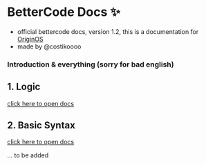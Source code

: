 # **BetterCode Docs** ✨
- official bettercode docs, version 1.2, this is a documentation for [OriginOS](https://github.com/Mistium/Origin-OS)
- made by @costikoooo

### Introduction & everything (sorry for bad english)

## 1. Logic

[click here to open docs](https://github.com/koo1140/BetterCode-Docs/blob/main/logic.md)

## 2. Basic Syntax

[click here to open docs](https://github.com/koo1140/BetterCode-Docs/blob/main/basicsyntax.md)

... to be added
